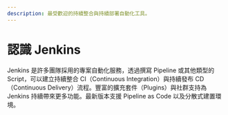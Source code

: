 ```yaml
---
description: 最受歡迎的持續整合與持續部署自動化工具。
---
```


# 認識 Jenkins

Jenkins 是許多團隊採用的專案自動化服務，透過撰寫 Pipeline 或其他類型的 Script，可以建立持續整合 CI（Continuous Integration）與持續發布 CD（Continuous Delivery）流程。豐富的擴充套件（Plugins）與社群支持為 Jenkins 持續帶來更多功能。最新版本支援 Pipeline as Code 以及分散式建置環境。

